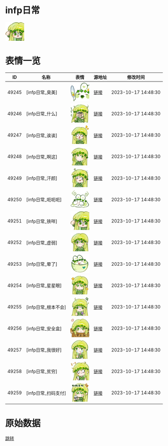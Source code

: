 # infp日常

<img src="./cover.png" height="60" alt="cover" />

# 表情一览

|ID|名称|表情|源地址|修改时间|
|----|----|----|----|----|
|49245|[infp日常_臭美]|<img src="./pic/049245_%5Binfp日常_臭美%5D.png" height="60" alt="臭美"/>|[链接](https://i0.hdslb.com/bfs/garb/79da4f718d9156f3565e12d330f58f4cd4fbabf4.png)|2023-10-17 14:48:30|
|49246|[infp日常_什么]|<img src="./pic/049246_%5Binfp日常_什么%5D.png" height="60" alt="什么"/>|[链接](https://i0.hdslb.com/bfs/garb/7b349329d36c940ff5da05dfbdfc13592c400bc1.png)|2023-10-17 14:48:30|
|49247|[infp日常_诶诶]|<img src="./pic/049247_%5Binfp日常_诶诶%5D.png" height="60" alt="诶诶"/>|[链接](https://i0.hdslb.com/bfs/garb/af7578ae3e450ec3bd7f3a4d171063c42b78bb10.png)|2023-10-17 14:48:30|
|49248|[infp日常_啊这]|<img src="./pic/049248_%5Binfp日常_啊这%5D.png" height="60" alt="啊这"/>|[链接](https://i0.hdslb.com/bfs/garb/9d38bd501d227a6d1cfecbfa9097d2b4dd8b96cb.png)|2023-10-17 14:48:30|
|49249|[infp日常_汗颜]|<img src="./pic/049249_%5Binfp日常_汗颜%5D.png" height="60" alt="汗颜"/>|[链接](https://i0.hdslb.com/bfs/garb/f151202918414fccc48b0df821ac9b85cc3a4de1.png)|2023-10-17 14:48:30|
|49250|[infp日常_呃呃呃]|<img src="./pic/049250_%5Binfp日常_呃呃呃%5D.png" height="60" alt="呃呃呃"/>|[链接](https://i0.hdslb.com/bfs/garb/52b9ee702dd106d88cc76bf15d0754754dabf4f6.png)|2023-10-17 14:48:30|
|49251|[infp日常_铁咩]|<img src="./pic/049251_%5Binfp日常_铁咩%5D.png" height="60" alt="铁咩"/>|[链接](https://i0.hdslb.com/bfs/garb/7929b9f7720ae973e6715ec8fb0b552b3d55dd7a.png)|2023-10-17 14:48:30|
|49252|[infp日常_虚弱]|<img src="./pic/049252_%5Binfp日常_虚弱%5D.png" height="60" alt="虚弱"/>|[链接](https://i0.hdslb.com/bfs/garb/340b1b848b839d330f7cbc800713b0c67f58def6.png)|2023-10-17 14:48:30|
|49253|[infp日常_晕了]|<img src="./pic/049253_%5Binfp日常_晕了%5D.png" height="60" alt="晕了"/>|[链接](https://i0.hdslb.com/bfs/garb/96ab4a7a1ee33fecff884616669f41a1b8a882cc.png)|2023-10-17 14:48:30|
|49254|[infp日常_星星眼]|<img src="./pic/049254_%5Binfp日常_星星眼%5D.png" height="60" alt="星星眼"/>|[链接](https://i0.hdslb.com/bfs/garb/e5b16d8393860d25c4e1628efc3793be4a7816c6.png)|2023-10-17 14:48:30|
|49255|[infp日常_根本不会]|<img src="./pic/049255_%5Binfp日常_根本不会%5D.png" height="60" alt="根本不会"/>|[链接](https://i0.hdslb.com/bfs/garb/adbd18569d8a03bdab397f8ec5bbccf1dd456d8f.png)|2023-10-17 14:48:30|
|49256|[infp日常_安全盒]|<img src="./pic/049256_%5Binfp日常_安全盒%5D.png" height="60" alt="安全盒"/>|[链接](https://i0.hdslb.com/bfs/garb/71f418961250e7e332c89333a9f61d92f1938633.png)|2023-10-17 14:48:30|
|49257|[infp日常_我很好]|<img src="./pic/049257_%5Binfp日常_我很好%5D.png" height="60" alt="我很好"/>|[链接](https://i0.hdslb.com/bfs/garb/39153ca8632a9451c441591746f357baee56596d.png)|2023-10-17 14:48:30|
|49258|[infp日常_贫穷]|<img src="./pic/049258_%5Binfp日常_贫穷%5D.png" height="60" alt="贫穷"/>|[链接](https://i0.hdslb.com/bfs/garb/699c0a4923c91061a1ccdae0758b5fa2f10a0caf.png)|2023-10-17 14:48:30|
|49259|[infp日常_扫码支付]|<img src="./pic/049259_%5Binfp日常_扫码支付%5D.png" height="60" alt="扫码支付"/>|[链接](https://i0.hdslb.com/bfs/garb/9dc147a75eaa8780982540403a833ab483da0a58.png)|2023-10-17 14:48:30|

# 原始数据

[跳转](./raw.json)

